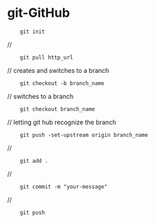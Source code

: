 # git-GitHub

        git init

//

        git pull http_url

// creates and switches to a branch

        git checkout -b branch_name 

// switches to a branch

        git checkout branch_name 

// letting git hub recognize the branch

        git push -set-upstream origin branch_name

//

        git add .

//

        git commit -m "your-message"

//

        git push






